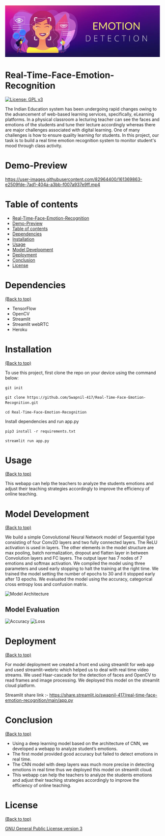 ![Banner](https://github.com/Swapnil-417/Real-Time-Face-Emotion-Recognition/blob/main/data/Banner.png)


# Real-Time-Face-Emotion-Recognition
[![License: GPL v3](https://img.shields.io/badge/License-GPL%20v3-blue.svg)](https://www.gnu.org/licenses/gpl-3.0)

The Indian Education system has been undergoing rapid changes owing to the advancement of web-based learning services, specifically, eLearning platforms. In a physical classroom a lecturing teacher can see the faces and emotions of the students and tune their lecture accordingly whereas there are major challenges associated with digital learning. One of many challenges is how to ensure quality learning for students. In this project, our task is to build a real time emotion recognition system to monitor student's mood through class activity.

# Demo-Preview


https://user-images.githubusercontent.com/82964400/161369863-e2509fde-7ad1-404a-a3bb-f007a937e9ff.mp4



# Table of contents

- [Real-Time-Face-Emotion-Recognition](#real-time-face-emotion-recognition)
- [Demo-Preview](#demo-preview)
- [Table of contents](#table-of-contents)
- [Dependencies](#dependencies)
- [Installation](#installation)
- [Usage](#usage)
- [Model Development](#model-development)
- [Deployment](#deployment)
- [Conclusion](#conclusion)
- [License](#license)

# Dependencies
[(Back to top)](#table-of-contents)

* TensorFlow
* OpenCV
* Streamlit
* Streamlit webRTC
* Heroku

# Installation
[(Back to top)](#table-of-contents)

To use this project, first clone the repo on your device using the command below:

```git init```

```git clone https://github.com/Swapnil-417/Real-Time-Face-Emotion-Recognition.git```

```cd Real-Time-Face-Emotion-Recognition```

Install dependencies and run app.py

```pip3 install -r requirements.txt```

```streamlit run app.py```

# Usage
[(Back to top)](#table-of-contents)

This webapp can help the teachers to analyze the students emotions and adjust their teaching strategies accordingly to improve the efficiency of online teaching.

# Model Development
[(Back to top)](#table-of-contents)

We build a simple Convolutional Neural Network model of Sequential type consisting of four Conv2D layers and two fully connected layers. The ReLU activation is used in layers. The other elements in the model structure are max pooling, batch normalization, dropout and flatten layer in between Convolution layers and FC layers. The output layer has 7 nodes of 7 emotions and softmax activation. We compiled the model using three parameters and used early stopping to halt the training at the right time. We trained the model setting the number of epochs to 30 and it stopped early after 13 epochs. We evaluated the model using the accuracy, categorical cross entropy loss and confusion matrix.

![Model Architecture](https://user-images.githubusercontent.com/82964400/161368890-04cc4deb-5881-4925-8a81-088daf116cdc.jpg)

## Model Evaluation

![Accuracy](https://github.com/Swapnil-417/Real-Time-Face-Emotion-Recognition/blob/main/results/final_cnn_accuracy.png)
![Loss](https://github.com/Swapnil-417/Real-Time-Face-Emotion-Recognition/blob/main/results/final_cnn_loss.png)

# Deployment
[(Back to top)](#table-of-contents)

For model deployment we created a front end using streamlit for web app and used streamlit-webrtc which helped us to deal with real time video streams. We used Haar-cascade for the detection of faces and OpenCV to read frames and image processing. We deployed this model on the streamlit cloud platform.

Streamlit share link :- https://share.streamlit.io/swapnil-417/real-time-face-emotion-recognition/main/app.py


# Conclusion
[(Back to top)](#table-of-contents)

* Using a deep learning model based on the architecture of CNN, we developed a webapp to analyze student’s emotions. 
* The first model provided good accuracy but failed to detect emotions in real time. 
* The CNN model with deep layers was much more precise in detecting emotions in real time thus we deployed this model on streamlit cloud. 
* This webapp can help the teachers to analyze the students emotions and adjust their teaching strategies accordingly to improve the efficiency of online teaching.

# License
[(Back to top)](#table-of-contents)

[GNU General Public License version 3](https://opensource.org/licenses/GPL-3.0)

